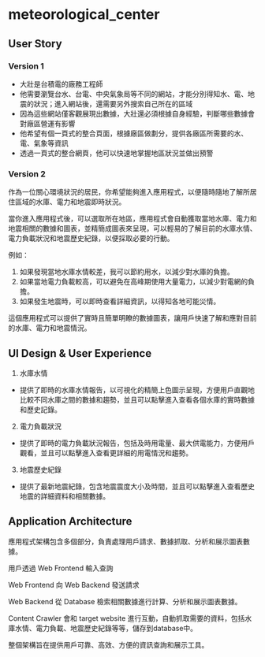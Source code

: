 # meteorological_center

## User Story

### Version 1
- 大壯是台積電的廠務工程師
- 他需要瀏覽台水、台電、中央氣象局等不同的網站，才能分別得知水、電、地震的狀況；進入網站後，還需要另外搜索自己所在的區域
- 因為這些網站僅客觀展現出數據，大壯還必須根據自身經驗，判斷哪些數據會對廠區營運有影響
- 他希望有個一頁式的整合頁面，根據廠區做劃分，提供各廠區所需要的水、電、氣象等資訊
- 透過一頁式的整合網頁，他可以快速地掌握地區狀況並做出預警

### Version 2
作為一位關心環境狀況的居民，你希望能夠進入應用程式，以便隨時隨地了解所居住區域的水庫、電力和地震即時狀況。

當你進入應用程式後，可以選取所在地區，應用程式會自動獲取當地水庫、電力和地震相關的數據和圖表，並精簡成圖表來呈現，可以輕易的了解目前的水庫水情、電力負載狀況和地震歷史紀錄，以便採取必要的行動。

例如：
1. 如果發現當地水庫水情較差，我可以節約用水，以減少對水庫的負擔。
2. 如果當地電力負載較高，可以避免在高峰期使用大量電力，以減少對電網的負擔。
3. 如果發生地震時，可以即時查看詳細資訊，以得知各地可能災情。

這個應用程式可以提供了實時且簡單明瞭的數據圖表，讓用戶快速了解和應對目前的水庫、電力和地震情況。

## UI Design & User Experience
1. 水庫水情
  - 提供了即時的水庫水情報告，以可視化的精簡上色圖示呈現，方便用戶直觀地比較不同水庫之間的數據和趨勢，並且可以點擊進入查看各個水庫的實時數據和歷史記錄。
2. 電力負載狀況
  - 提供了即時的電力負載狀況報告，包括及時用電量、最大供電能力，方便用戶觀看，並且可以點擊進入查看更詳細的用電情況和趨勢。
3. 地震歷史紀錄
  - 提供了最新地震紀錄，包含地震震度大小及時間，並且可以點擊進入查看歷史地震的詳細資料和相關數據。

## Application Architecture
應用程式架構包含多個部分，負責處理用戶請求、數據抓取、分析和展示圖表數據。

用戶透過 Web Frontend 輸入查詢

Web Frontend 向 Web Backend 發送請求

Web Backend 從 Database 檢索相關數據進行計算、分析和展示圖表數據。

Content Crawler 會和 target website 進行互動，自動抓取需要的資料，包括水庫水情、電力負載、地震歷史紀錄等等，儲存到database中。

整個架構旨在提供用戶可靠、高效、方便的資訊查詢和展示工具。

